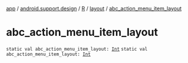 [app](../../../index.md) / [android.support.design](../../index.md) / [R](../index.md) / [layout](index.md) / [abc_action_menu_item_layout](./abc_action_menu_item_layout.md)

# abc_action_menu_item_layout

`static val abc_action_menu_item_layout: `[`Int`](https://kotlinlang.org/api/latest/jvm/stdlib/kotlin/-int/index.html)
`static val abc_action_menu_item_layout: `[`Int`](https://kotlinlang.org/api/latest/jvm/stdlib/kotlin/-int/index.html)